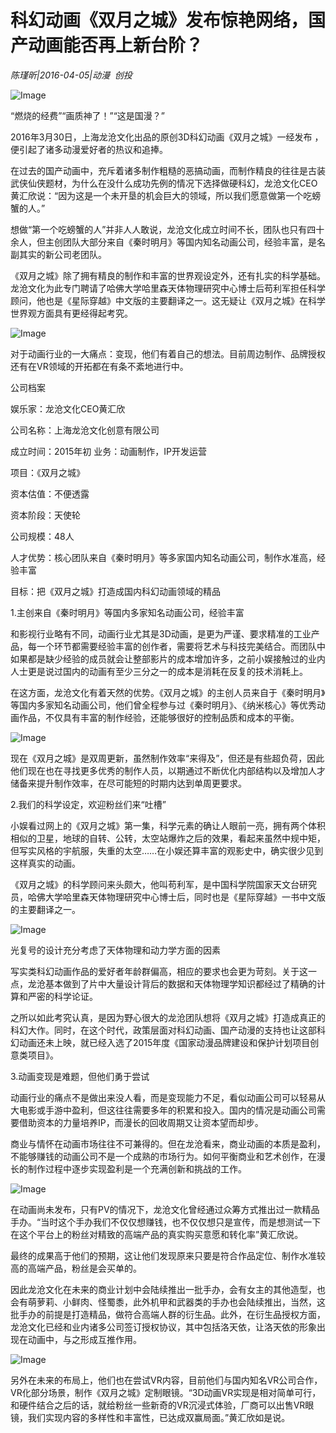 # 科幻动画《双月之城》发布惊艳网络，国产动画能否再上新台阶？

*陈瑾昕|2016-04-05|动漫 
                                                创投*

![Image](http://p2.pstatp.com/large/61660002054ff4696b67)

“燃烧的经费”“画质神了！”“这是国漫？”

2016年3月30日，上海龙沧文化出品的原创3D科幻动画《双月之城》一经发布 ，便引起了诸多动漫爱好者的热议和追捧。

在过去的国产动画中，充斥着诸多制作粗糙的恶搞动画，而制作精良的往往是古装武侠仙侠题材，为什么在没什么成功先例的情况下选择做硬科幻，龙沧文化CEO黄汇欣说：“因为这是一个未开垦的机会巨大的领域，所以我们愿意做第一个吃螃蟹的人。”

想做“第一个吃螃蟹的人”并非人人敢说，龙沧文化成立时间不长，团队也只有四十余人，但主创团队大部分来自《秦时明月》等国内知名动画公司，经验丰富，是名副其实的新公司老团队。

《双月之城》除了拥有精良的制作和丰富的世界观设定外，还有扎实的科学基础。龙沧文化为此专门聘请了哈佛大学哈里森天体物理研究中心博士后苟利军担任科学顾问，他也是《星际穿越》中文版的主要翻译之一。这无疑让《双月之城》在科学世界观方面具有更经得起考究。

![Image](http://p3.pstatp.com/large/61640003089197cdbf6b)

对于动画行业的一大痛点：变现，他们有着自己的想法。目前周边制作、品牌授权还有在VR领域的开拓都在有条不紊地进行中。

公司档案

娱乐家：龙沧文化CEO黄汇欣

公司名称：上海龙沧文化创意有限公司

成立时间：2015年初 业务：动画制作，IP开发运营

项目：《双月之城》

资本估值：不便透露

资本阶段：天使轮

公司规模：48人

人才优势：核心团队来自《秦时明月》等多家国内知名动画公司，制作水准高，经验丰富

目标：把《双月之城》打造成国内科幻动画领域的精品

1.主创来自《秦时明月》等国内多家知名动画公司，经验丰富

和影视行业略有不同，动画行业尤其是3D动画，是更为严谨、要求精准的工业产品，每一个环节都需要经验丰富的创作者，需要将艺术与科技完美结合。而团队中如果都是缺少经验的成员就会让整部影片的成本增加许多，之前小娱接触过的业内人士更是说过国内的动画有至少三分之一的成本是消耗在反复的技术消耗上。

在这方面，龙沧文化有着天然的优势。《双月之城》的主创人员来自于《秦时明月》等国内多家知名动画公司，他们曾全程参与过《秦时明月》、《纳米核心》等优秀动画作品，不仅具有丰富的制作经验，还能够很好的控制品质和成本的平衡。

![Image](http://p1.pstatp.com/large/6162000442b735a9aaee)

现在《双月之城》是双周更新，虽然制作效率“来得及”，但还是有些超负荷，因此他们现在也在寻找更多优秀的制作人员，以期通过不断优化内部结构以及增加人才储备来提升制作效率，在尽可能短的时期内达到单周更要求。

2.我们的科学设定，欢迎粉丝们来“吐槽”

小娱看过网上的《双月之城》第一集，科学元素的确让人眼前一亮，拥有两个体积相似的卫星，地球的自转、公转，太空站爆炸之后的效果，看起来虽然中规中矩，但写实风格的宇航服，失重的太空……在小娱还算丰富的观影史中，确实很少见到这样真实的动画。

《双月之城》的科学顾问来头颇大，他叫苟利军，是中国科学院国家天文台研究员，哈佛大学哈里森天体物理研究中心博士后，同时也是《星际穿越》一书中文版的主要翻译之一。

![Image](http://p3.pstatp.com/large/6161000474c4f7cc97a1)

光复号的设计充分考虑了天体物理和动力学方面的因素

写实类科幻动画作品的爱好者年龄群偏高，相应的要求也会更为苛刻。关于这一点，龙沧基本做到了片中大量设计背后的数据和天体物理学知识都经过了精确的计算和严密的科学论证。

之所以如此考究认真，是因为野心很大的龙沧团队想将《双月之城》打造成真正的科幻大作。同时，在这个时代，政策层面对科幻动画、国产动漫的支持也让这部科幻动画还未上映，就已经入选了2015年度《国家动漫品牌建设和保护计划项目创意类项目》。

3.动画变现是难题，但他们勇于尝试

动画行业的痛点不是做出来没人看，而是变现能力不足，看似动画公司可以轻易从大电影或手游中盈利，但这往往需要多年的积累和投入。国内的情况是动画公司需要借助资本的力量培养IP，而漫长的回收周期又让资本望而却步。

商业与情怀在动画市场往往不可兼得的。但在龙沧看来，商业动画的本质是盈利，不能够赚钱的动画公司不是一个成熟的市场行为。如何平衡商业和艺术创作，在漫长的制作过程中逐步实现盈利是一个充满创新和挑战的工作。

![Image](http://p1.pstatp.com/large/61660002054e18ba3797)

在动画尚未发布，只有PV的情况下，龙沧文化曾经通过众筹方式推出过一款精品手办。“当时这个手办我们不仅仅想赚钱，也不仅仅想只是宣传，而是想测试一下在这个平台上的粉丝对精致的高端产品的真实购买意愿和转化率”黄汇欣说。

最终的成果高于他们的预期，这让他们发现原来只要是符合作品定位、制作水准较高的高端产品，粉丝是会买单的。

因此龙沧文化在未来的商业计划中会陆续推出一批手办，会有女主的其他造型，也会有萌萝莉、小鲜肉、怪蜀黍，此外机甲和武器类的手办也会陆续推出，当然，这批手办的前提是打造精品，做符合高端人群的衍生品。此外，在衍生品授权方面，龙沧文化已经和业内诸多公司签订授权协议，其中包括洛天依，让洛天依的形象出现在动画中，与之形成互推作用。

![Image](http://p2.pstatp.com/large/6164000308926e16f563)

另外在未来的布局上，他们也在尝试VR内容，目前他们与国内知名VR公司合作，VR化部分场景，制作《双月之城》定制眼镜。“3D动画VR实现是相对简单可行，和硬件结合之后的话，就给粉丝一些新奇的VR沉浸式体验，厂商可以出售VR眼镜，我们实现内容的多样性和丰富性，已达成双赢局面。”黄汇欣如是说。

